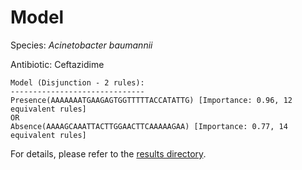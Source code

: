 
# Model

Species: *Acinetobacter baumannii*

Antibiotic: Ceftazidime

```
Model (Disjunction - 2 rules):
------------------------------
Presence(AAAAAAATGAAGAGTGGTTTTTACCATATTG) [Importance: 0.96, 12 equivalent rules]
OR
Absence(AAAAGCAAATTACTTGGAACTTCAAAAAGAA) [Importance: 0.77, 14 equivalent rules]

```

For details, please refer to the [results directory](../../../../../results/scm_b/acinetobacter%20baumannii/ceftazidime/repeat_6/).


